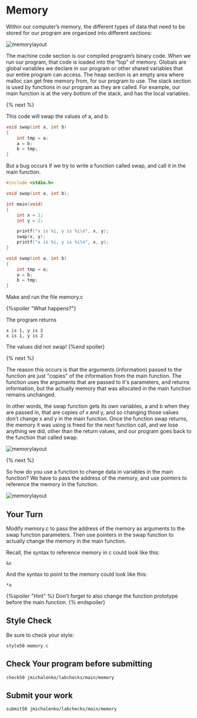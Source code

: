 # Memory

Within our computer’s memory, the different types of data that need to be stored for our program are organized into different sections:

![memorylayout](https://raw.githubusercontent.com/jmichalenko/cs50labs/2020/memory/memory_layout.png)

The machine code section is our compiled program’s binary code. When we run our program, that code is loaded into the “top” of memory.
Globals are global variables we declare in our program or other shared variables that our entire program can access.
The heap section is an empty area where malloc can get free memory from, for our program to use.
The stack section is used by functions in our program as they are called. For example, our main function is at the very bottom of the stack, and has the local variables.

{% next %}

This code will swap the values of a, and b.
```c
void swap(int a, int b)
{
    int tmp = a;
    a = b;
    b = tmp;
}
```
But a bug occurs if we try to write a function called swap, and call it in the main function.

```c
#include <stdio.h>

void swap(int a, int b);

int main(void)
{
    int x = 1;
    int y = 2;

    printf("x is %i, y is %i\n", x, y);
    swap(x, y);
    printf("x is %i, y is %i\n", x, y);
}

void swap(int a, int b)
{
    int tmp = a;
    a = b;
    b = tmp;
}
```
Make and run the file memory.c

{%spoiler "What happens?"}

The program returns

```
x is 1, y is 2
x is 1, y is 2
```

The values did not swap!
{%end spoiler}

{% next %}

The reason this occurs is that the arguments (information) passed to the function are just "copies" of the information from the main function.  The function uses the arguments that are passed to it's parameters, and returns information, but the actually memory that was allocated in the main function remains unchanged.

In other words, the swap function gets its own variables, a and b when they are passed in, that are copies of x and y, and so changing those values don’t change x and y in the main function. Once the function swap returns, the memory it was using is freed for the next function call, and we lose anything we did, other than the return values, and our program goes back to the function that called swap.

![memorylayout](https://raw.githubusercontent.com/jmichalenko/cs50labs/2020/memory/stack.png)

{% next %}

So how do you use a function to change data in variables in the main function? We have to pass the address of the memory, and use pointers to reference the memory in the function.

![memorylayout](https://raw.githubusercontent.com/jmichalenko/cs50labs/2020/memory/pointers.png)

## Your Turn
Modify memory.c to pass the address of the memory as arguments to the swap function parameters.  Then use pointers in the swap function to actually change the memory in the main function.

Recall, the syntax to reference memory in c could look like this:
```
&x
```
And the syntax to point to the memory could look like this:
```
*a
```
{%spoiler "Hint" %}
Don't forget to also change the function prototype before the main function.
{% endspoiler}

## Style Check
Be sure to check your style:

```
style50 memory.c
```
## Check Your program before submitting
```
check50 jmichalenko/labchecks/main/memory
```
## Submit your work
```
submit50 jmichalenko/labchecks/main/memory
